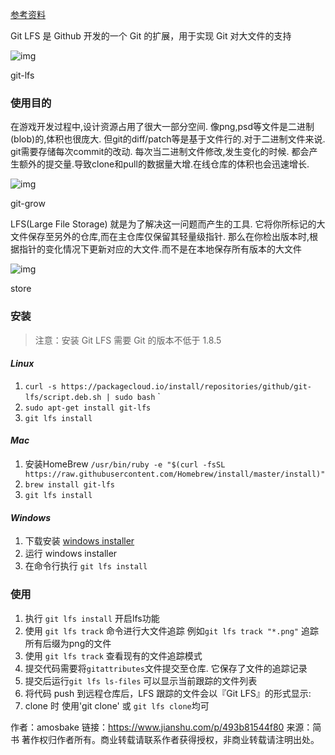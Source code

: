 [参考资料](https://link.jianshu.com?t=https%3A%2F%2Fcoding.net%2Fhelp%2Fdoc%2Fgit%2Fgit-lfs.html)

Git LFS 是 Github 开发的一个 Git 的扩展，用于实现 Git 对大文件的支持



![img](https://raw.githubusercontent.com/jiangbo0216/wiki/pic-bed/1059995-670f795346b86292)

git-lfs

### 使用目的

在游戏开发过程中,设计资源占用了很大一部分空间. 像png,psd等文件是二进制(blob)的,体积也很庞大.
 但git的diff/patch等是基于文件行的.对于二进制文件来说. git需要存储每次commit的改动.
 每次当二进制文件修改,发生变化的时候. 都会产生额外的提交量.导致clone和pull的数据量大增.在线仓库的体积也会迅速增长.

![img](https://raw.githubusercontent.com/jiangbo0216/wiki/pic-bed/1059995-c9ddfd907277e8df.png)

git-grow

LFS(Large File Storage) 就是为了解决这一问题而产生的工具.
 它将你所标记的大文件保存至另外的仓库,而在主仓库仅保留其轻量级指针.
 那么在你检出版本时,根据指针的变化情况下更新对应的大文件.而不是在本地保存所有版本的大文件

![img](https://raw.githubusercontent.com/jiangbo0216/wiki/pic-bed/1059995-7e78b1cc5ceb6c1f.png)

store

### 安装

> 注意：安装 Git LFS 需要 Git 的版本不低于 1.8.5

#### *Linux*

1. `curl -s https://packagecloud.io/install/repositories/github/git-lfs/script.deb.sh | sudo bash`
    `
2. `sudo apt-get install git-lfs`
3. `git lfs install`

#### *Mac*

1. 安装HomeBrew `/usr/bin/ruby -e "$(curl -fsSL https://raw.githubusercontent.com/Homebrew/install/master/install)"`
2. `brew install git-lfs`
3. `git lfs install`

#### *Windows*

1. 下载安装 [windows installer](https://link.jianshu.com?t=https%3A%2F%2Fgithub.com%2Fgithub%2Fgit-lfs%2Freleases)
2. 运行 windows installer
3. 在命令行执行 `git lfs install`

### 使用

1. 执行 `git lfs install` 开启lfs功能
2. 使用 `git lfs track` 命令进行大文件追踪 例如`git lfs track "*.png"` 追踪所有后缀为png的文件
3. 使用 `git lfs track` 查看现有的文件追踪模式
4. 提交代码需要将`gitattributes`文件提交至仓库. 它保存了文件的追踪记录
5. 提交后运行`git lfs ls-files` 可以显示当前跟踪的文件列表
6. 将代码 push 到远程仓库后，LFS 跟踪的文件会以『Git LFS』的形式显示:
7. clone 时 使用'git clone' 或 `git lfs clone`均可



作者：amosbake
链接：https://www.jianshu.com/p/493b81544f80
来源：简书
著作权归作者所有。商业转载请联系作者获得授权，非商业转载请注明出处。